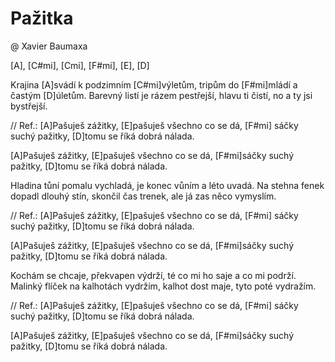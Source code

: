 # Pažitka
@ Xavier Baumaxa

[A], [C#mi], [Cmi], [F#mi], [E], [D]

Krajina [A]svádí k podzimním [C#mi]výletům,
tripům do [F#mi]mládí a častým [D]úletům.
Barevný listí je rázem pestřejší,
hlavu ti čistí, no a ty jsi bystřejší.

// Ref.: 
[A]Pašuješ zážitky, 
[E]pašuješ všechno co se dá,
[F#mi] sáčky suchý pažitky, 
[D]tomu se říká dobrá nálada.

[A]Pašuješ zážitky, 
[E]pašuješ všechno co se dá,
[F#mi]sáčky suchý pažitky, 
[D]tomu se říká dobrá nálada.

Hladina tůní pomalu vychladá,
je konec vůním a léto uvadá.
Na stehna fenek dopadl dlouhý stín,
skončil čas trenek, ale já zas něco vymyslím.

// Ref.: 
[A]Pašuješ zážitky, 
[E]pašuješ všechno co se dá,
[F#mi] sáčky suchý pažitky, 
[D]tomu se říká dobrá nálada.

[A]Pašuješ zážitky, 
[E]pašuješ všechno co se dá,
[F#mi]sáčky suchý pažitky, 
[D]tomu se říká dobrá nálada.

Kochám se chcaje, překvapen výdrží,
té co mi ho saje a co mi podrží.
Malinký flíček na kalhotách vydržím,
kalhot dost maje, tyto poté vydražím.

// Ref.: 
[A]Pašuješ zážitky, 
[E]pašuješ všechno co se dá,
[F#mi] sáčky suchý pažitky, 
[D]tomu se říká dobrá nálada.

[A]Pašuješ zážitky, 
[E]pašuješ všechno co se dá,
[F#mi]sáčky suchý pažitky, 
[D]tomu se říká dobrá nálada.
